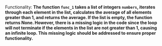 Functionality: **The function `func_1` takes a list of integers `numbers`, iterates through each element in the list, calculates the average of all elements greater than 1, and returns the average. If the list is empty, the function returns None. However, there is a missing logic in the code since the loop will not terminate if the elements in the list are not greater than 1, causing an infinite loop. This missing logic should be addressed to ensure proper functionality.**